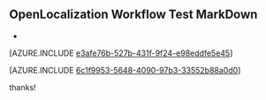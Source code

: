 ## OpenLocalization Workflow Test MarkDown
* 

[AZURE.INCLUDE [e3afe76b-527b-431f-9f24-e98eddfe5e45](calleeMd1.md)]



[AZURE.INCLUDE [6c1f9953-5648-4090-97b3-33552b88a0d0](calleeMd2.md)]

 
thanks!